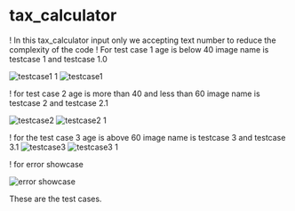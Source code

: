 # tax_calculator

! In this tax_calculator input only we accepting text number to reduce the complexity of the code 
! For test case  1 
    age is below 40
    image name is testcase 1
    and testcase 1.0

![testcase1 1](https://github.com/itzsourab/tax_calculator/assets/133150282/927f88d7-9a3d-4b1f-87c9-f0a581293ddc)
![testcase1 ](https://github.com/itzsourab/tax_calculator/assets/133150282/f4e106c7-aa59-4e45-ac57-95bcf3f15192)



    
! for test case 2
    age is more than 40 and less than 60
    image name is testcase 2
    and testcase 2.1

![testcase2](https://github.com/itzsourab/tax_calculator/assets/133150282/d34058c3-67de-4dd2-8e88-569f38930c6e)
![testcase2 1](https://github.com/itzsourab/tax_calculator/assets/133150282/acfac799-5dbf-4b68-8d4b-5627adb4c752)

    
! for the test case 3
   age is above 60
   image name is testcase 3
   and testcase 3.1
![testcase3](https://github.com/itzsourab/tax_calculator/assets/133150282/6361ac72-f3f3-4298-bd9a-b09eddd9fa29)
![testcase3 1](https://github.com/itzsourab/tax_calculator/assets/133150282/fc53bd37-c3e2-43a7-9fdd-229438713e14)

! for error showcase

![error showcase](https://github.com/itzsourab/tax_calculator/assets/133150282/a241a119-7690-4432-8fbd-a50580a3abcd)



These are the test cases.


